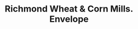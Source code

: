 ---
doi: 10.7916/D85B1DGN
date_other: '1896'
date_other_textual: '1896'
form: printed ephemera
genre:
- Envelopes
name:
- Richmond Wheat & Corn Mills
object_in_context_url: https://biggert.cul.columbia.edu/items/view/ave_biggert_00298
subject_hierarchical_geographic:
- Richmond, Indiana, United States
subject_name:
- Richmond Wheat & Corn Mills
title: Richmond Wheat & Corn Mills. Envelope
sort_title: Richmond Wheat & Corn Mills. Envelope
call_number: ave_biggert_00298
coordinates:
- 39.83027777777778,-84.89055555555557
pid: ave_biggert_00298
identifiers: ave_biggert_00298
canvas_id: ldpd:395572
permalink: "/items/ave_biggert_00298/"
layout: iiif-image-page
---